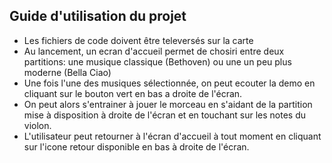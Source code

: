 ## Guide d'utilisation du projet

* Les fichiers de code doivent être televersés sur la carte
* Au lancement, un ecran d'accueil permet de chosiri entre deux partitions: une musique classique (Bethoven) ou une un peu plus moderne (Bella Ciao)
* Une fois l'une des musiques sélectionnée, on peut ecouter la demo en cliquant sur le bouton vert en bas a droite de l'écran.
* On peut alors s'entrainer à jouer le morceau en s'aidant de la partition mise à disposition à droite de l'écran et en touchant sur les notes du violon.
* L'utilisateur peut retourner à l'écran d'accueil à tout moment en cliquant sur l'icone retour disponible en bas à droite de l'écran.

